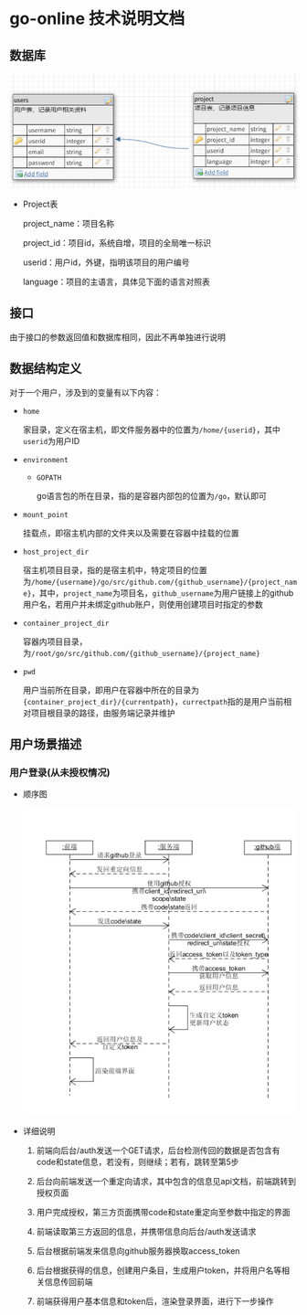# go-online 技术说明文档

## 数据库

![数据库](files/db.png)

- Project表

  project_name：项目名称

  project_id：项目id，系统自增，项目的全局唯一标识

  userid：用户id，外键，指明该项目的用户编号

  language：项目的主语言，具体见下面的语言对照表

## 接口

由于接口的参数返回值和数据库相同，因此不再单独进行说明

## 数据结构定义

对于一个用户，涉及到的变量有以下内容：

- `home`

  家目录，定义在宿主机，即文件服务器中的位置为`/home/{userid}`，其中`userid`为用户ID

- `environment`

  - `GOPATH`

    go语言包的所在目录，指的是容器内部包的位置为`/go`，默认即可

- `mount_point`

  挂载点，即宿主机内部的文件夹以及需要在容器中挂载的位置

- `host_project_dir`

  宿主机项目目录，指的是宿主机中，特定项目的位置为`/home/{username}/go/src/github.com/{github_username}/{project_name}`，其中，`project_name`为项目名，`github_username`为用户链接上的github用户名，若用户并未绑定github账户，则使用创建项目时指定的参数

- `container_project_dir`

  容器内项目目录，为`/root/go/src/github.com/{github_username}/{project_name}`

- `pwd`

  用户当前所在目录，即用户在容器中所在的目录为`{container_project_dir}/{currentpath}`，`currectpath`指的是用户当前相对项目根目录的路径，由服务端记录并维护

## 用户场景描述

### 用户登录(从未授权情况)

- 顺序图

  ![ssd](files/ssd_login.png)

- 详细说明

  1. 前端向后台/auth发送一个GET请求，后台检测传回的数据是否包含有code和state信息，若没有，则继续；若有，跳转至第5步

  1. 后台向前端发送一个重定向请求，其中包含的信息见api文档，前端跳转到授权页面

  1. 用户完成授权，第三方页面携带code和state重定向至参数中指定的界面

  1. 前端读取第三方返回的信息，并携带信息向后台/auth发送请求

  1. 后台根据前端发来信息向github服务器换取access_token

  1. 后台根据获得的信息，创建用户条目，生成用户token，并将用户名等相关信息传回前端

  1. 前端获得用户基本信息和token后，渲染登录界面，进行下一步操作